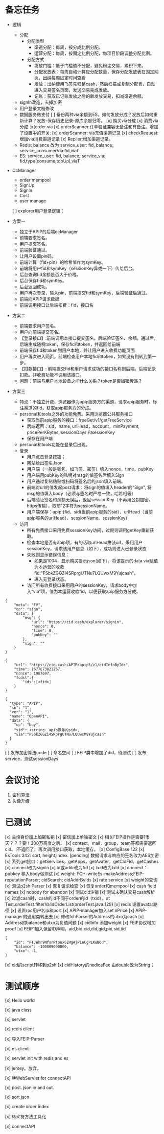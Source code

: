 # 备忘任务

* 逻辑
  * 分配
    * 分配类型
      * 渠道分配：每周，按分成比例分配。
      * 运营分配：每周，按固定比例分配，每项目阶段调整分配比例。
    * 分配方式
      * 发放门槛：低于门槛值不分配，避免粉尘交易，累积下来。
      * 分配发放表：每周自动计算应分配数量，保存分配发放表在固定网页，出纳每周固定时间查看
      * 发放：出纳使用飞签先归整cash，然后扫描或复制分配表，自动进入交易签名页面，发送交易完成发放。
      * 记账：获取已记账发放之后的新发放交易，扣减渠道余额。
  * signIn改造，去掉加密
  * 用户登录文档修改
  * 数据服务微支付
  [ ] 备份两种via余额到ES。如何发放分成？发放后如何重新计算？发放-保存历史记录-原库余额归零。
  [x] 购买via分成
  [x] 消费via分成
  [x]order via
  [x] orderScanner:订单验证兼容无备注和有备注。增加了设置中的开关; 
  [x] orderScanner: via充值渠道记录
  [x] checkRequest: 增加via消费渠道记录
  [x] Replier:增加渠道记录。
  * Redis: balance 改为 service_user: fid, balance; service_consumerVia:fid,viaT
  * ES: service_user: fid, balance; service_via: fid,type(consume,topUp),viaT
* CcManager
  * order mempool
  * SignUp
  * SignIn
  * Cost
  * user manage

  [ ] explorer用户登录逻辑：

* 方案一
  * 独立于APIP的后端ccManager
  * 前端要求签名。 
  * 用户提交签名。
  * 前端验证通过。
  * 让用户设置pin码。
  * 前端计算（fid+pin）的哈希值作为symKey。 
  * 前端将用户fid和symKey（sessionKey异或一下）传给后台。
  * 后台查询fid余额是否大于价格。
  * 后台保存fid和symKey。 
  * 后台返回成功。
  * 用户再次登录，输入pin，前端提交fid和symKey，后端验证后通过。
  * 前端向APIP请求数据
  * 前端调用接口让后端扣费：fid，接口名
* 方案二
  * 前端要求用户签名。
  * 用户向前端提交签名。
  * 【登录接口】:前端调用本接口提交签名。后端验证签名、余额。通过后，后端生成随机token，保存fid和token，并返回给前端
  * 前端保存fid和token到用户本地，并让用户进入收费功能页面
  * 用户再次进入网页，前端检查用户本地fid和token，如果没有则转到第一步。
  * 【扣款接口】: 前端提交fid和用户请求成功的接口名称到后端。后端记录扣款。非收费功能不调用该接口。
  * 问题：前端与用户本地设备之间什么关系？token是否加密传递？
* 方案三
  * 特点：不独立计费，浏览器作为apip服务方的渠道，请求apip服务时，标注渠道的fid，获取apip服务方的分成。
  * personal和tools之外的功能免费。采用浏览器公共服务接口
    * 获取当前apip服务的接口：freeGet/v1/getFreeService
    * 后端返回：sid，name, urlHead，account，minPayment, pricePerKBytes, sessionDays 和sessionKey
    * 保存在用户端
  * personal和tools功能在登录后出现。
  * 登录
    * 用户点击登录按钮；
    * 网站给出签名Json
    * 用户端（一般是钱包，如飞签、密签）填入nonce，time，pubKey
    * 用户端用pubKey的私钥对msg的值签名后填入Sign
    * 用户通过复制粘贴或扫码将签名后的json填入前端。
    * 前端对url的值发起post请求：将sign的值填入header的"Sign", 将msg的值填入body（必须与签名时严格一致，哈希相等）
    * 后端验证签名和余额无误后，返回sessionKey（不再用公钥加密，https传输），取前12字符为sessionName。
    * 用户端保存：apip:{fid、sid(当前apip服务的sid）、urlHead（当前apip服务的urlHead）、sessionName、sessionKey}
  * 访问
    * 所有免费接口采用免费sessionKey访问，过期则调用getKey重新获取。
    * 检查本地是否有apip项，有的话取urlHead拼装url，采用用户sessionKey，请求该用户信息（如下），成功则进入已登录状态
    * 失败则显示错误信息：
      * 如果是1004，显示购买提示json(如下），将该提示的data.via赋值为本运营的收款fid:"FSbkZGGZi4SRprgUTNu7LQUwxM9Yujcash"。
      * 进入无登录状态。
    * 访问所有收费接口采用用户的sessionKey，请求body中加入“via”项，值为本运营收款fid，以便获取apip服务方分成。
```登录签名json
{
	"meta": "FV",
	"op": "sign",
	"data": {
		"msg": {
			"url": "https://cid.cash/explorer/signin",
			"nonce": 0,
			"time": 0,
			"pubKey": ""
		},
		"sign": ""
	}
}
```

```收费访问json
{
	"url": "https://cid.cash/APIP/apip3/v1/cidInfoByIds",
	"time": 1677673821267,
	"nonce": 1987697,
    "fcdsl":{
        "ids":[<fid>]
    }
}
```

```购买服务的opReturn json
{
  "type": "APIP",
  "sn": "1",
  "ver": "1",
  "name": "OpenAPI",
  "data": {
    "op": "buy",
    "sid": <string. apip服务的sid>,
    "via":"FSbkZGGZi4SRprgUTNu7LQUwxM9Yujcash"
  }
}

```
[ ] 发布加密算法code
[ ] 命名空间
[ ] FEIP类中增加了did，待测试
[ ] 发布service，测试sessionDays


# 会议讨论
1. 密码算法
2. 头像升级
# 已测试
[x] 主控身份加上加密私钥
[x] 密信加上单独密文
[x] 相关FEIP操作是否要1币天？？？要！200万高度之后。
[x] contact，mail，group，team等都需要返回cid。:不返回了，再次调用接口获取，本地缓存。
[x] ConfigBase 122
[x] EsTools 342: sort, height,index.
[pending] 数据请求与响应的签名改为AES加密
[x] 系列get接口：getServices，getApps，getAvater，getCidFid，getCashes
[x] connect改为signIn
[x] id或addr改为fid
[x] txid改为txId
[x] connect：pubkey 移入body做测试
[x] weight: FCH-writeEs-makeAddress;FEIP-reputationParser; cidSearch; cidAddrByIds
[x] rate service
[x] weight的查询
[x] 测试p2sh Parser
[x] 恢复请求检查
[x] 恢复order和mempool
[x] cash field names
[x] nobody for abandon
[x] 测试cid注销
[x] 测试未确认交易cash解析
[x] 过滤cash时，cash的id不同于order的id（txid）。at Test.orderTest.filterValidOrderList(orderTest.java:129)
[x] redis 设置avatar路径
[x] 设置rpc用户名ip和port
[x] APIP-manager加入set nPrice
[x] APIP-manager的通用类转出去
[x] 修改fchParser的Address的utxo为cash
[x] Address的balance和utxo为负值问题
[x] cidInfo 添加weight
[x] FEIP协议增加proof
[x] FEIP1加入保留ID声明，aid,bid,cid,did,gid,pid,sid,tid
```
{
    "id": "FTJWhn9NfsrPtoux6ZHgAjPieCgPLKuB6d",
    "balance": -100809000000,
    "utxo": -1,
}
```
[x] cid的script转移到p2sh
[x] cidHistory的nodiceFee 由double改为String；
# 测试顺序

[x] Hello world

[x] java class

[x] servlet

[x] redis client

[x] 导入FEIP-Parser

[x] es client

[x] servlet init with redis and es

[x] jersey。放弃。

[x] @WebServlet for connectAPI

[x] post. json in and out.

[x] sort json

[x] create order index

[x] 转义符方法工具化

[x] connectAPI

